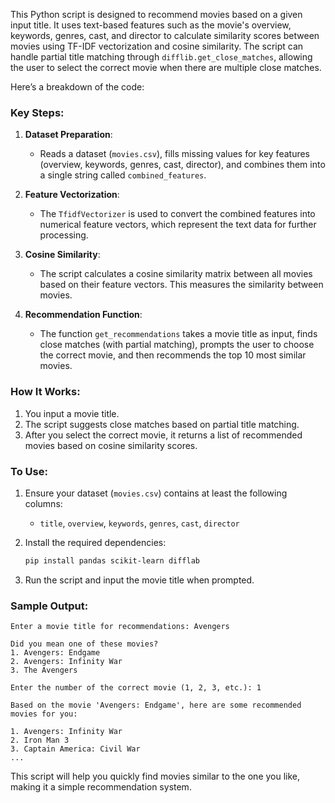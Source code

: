 This Python script is designed to recommend movies based on a given input title. It uses text-based features such as the movie's overview, keywords, genres, cast, and director to calculate similarity scores between movies using TF-IDF vectorization and cosine similarity. The script can handle partial title matching through `difflib.get_close_matches`, allowing the user to select the correct movie when there are multiple close matches.

Here’s a breakdown of the code:

### Key Steps:
1. **Dataset Preparation**:
   - Reads a dataset (`movies.csv`), fills missing values for key features (overview, keywords, genres, cast, director), and combines them into a single string called `combined_features`.

2. **Feature Vectorization**:
   - The `TfidfVectorizer` is used to convert the combined features into numerical feature vectors, which represent the text data for further processing.

3. **Cosine Similarity**:
   - The script calculates a cosine similarity matrix between all movies based on their feature vectors. This measures the similarity between movies.

4. **Recommendation Function**:
   - The function `get_recommendations` takes a movie title as input, finds close matches (with partial matching), prompts the user to choose the correct movie, and then recommends the top 10 most similar movies.

### How It Works:
1. You input a movie title.
2. The script suggests close matches based on partial title matching.
3. After you select the correct movie, it returns a list of recommended movies based on cosine similarity scores.

### To Use:
1. Ensure your dataset (`movies.csv`) contains at least the following columns:
   - `title`, `overview`, `keywords`, `genres`, `cast`, `director`
   
2. Install the required dependencies:
   ```bash
   pip install pandas scikit-learn difflab
   ```

3. Run the script and input the movie title when prompted.

### Sample Output:
```
Enter a movie title for recommendations: Avengers

Did you mean one of these movies?
1. Avengers: Endgame
2. Avengers: Infinity War
3. The Avengers

Enter the number of the correct movie (1, 2, 3, etc.): 1

Based on the movie 'Avengers: Endgame', here are some recommended movies for you:

1. Avengers: Infinity War
2. Iron Man 3
3. Captain America: Civil War
...
```

This script will help you quickly find movies similar to the one you like, making it a simple recommendation system.